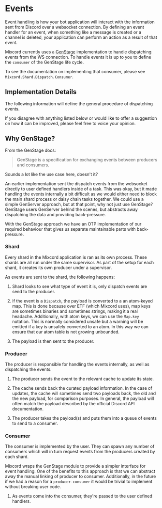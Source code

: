 # Events
Event handling is how your bot application will interact with the information
sent from Discord over a websocket connection. By defining an event handler for
an event, when something like a message is created or a channel is deleted, your
application can perform an action as a result of that event.

Mixcord currently uses a [GenStage](https://github.com/elixir-lang/gen_stage)
implementation to handle dispatching events from the WS connection. To handle
events it is up to you to define the `consumer` of the GenStage life cycle.

To see the documentation on implementing that consumer, please see
`Mixcord.Shard.Dispatch.Consumer`.

## Implementation Details
The following information will define the general procedure of dispatching events.

If you disagree with anything listed below or would like to offer a suggestion on
how it can be improved, please feel free to voice your opinion.

## Why GenStage?
From the GenStage docs:
> GenStage is a specification for exchanging events between producers and consumers.

Sounds a lot like the use case here, doesn't it?

An earlier implementation sent the dispatch events from the websocket directly to
user defined handlers inside of a task. This was okay, but it made handling the
events internally a bit difficult as we would either need to block the main shard
process or daisy chain tasks together. We could use a simple GenServer approach,
but at that point, why not just use GenStage? GenStage users GenServer behind the
scenes, but abstracts away dispatching the data and providing back-pressure.

With the GenStage approach we have an OTP implementation of our required behaviour
that gives us separate maintainable parts with back-pressure.

### Shard
Every shard in the Mixcord application is ran as its own process. These shards
are all run under the same supervisor. As part of the setup for each shard, it
creates its own producer under a supervisor.

As events are sent to the shard, the following happens:
 1. Shard looks to see what type of event it is, only dispatch events are send to
 the producer.

 2. If the event is a `Dispatch`, the payload is converted to a an atom-keyed map.
 This is done because over ETF (which Mixcord uses), map keys are sometimes
 binaries and sometimes strings, making it a real headache. Additionally, with
 atom keys, we can use the `Map.key` notation. This is normally considered unsafe
 but a warning will be emitted if a key is unsafely converted to an atom. In this
 way we can ensure that our atom table is not growing unbounded.

 3. The payload is then sent to the producer.

### Producer
The producer is responsible for handling the events internally, as well as
dispatching the events.

 1. The producer sends the event to the relevant cache to update its state.

 2. The cache sends back the curated payload information. In the case of updates,
 the cache will sometimes send two payloads back, the old and the new payload,
 for comparison purposes. In general, the payload will often match the payload
 described by the official Discord API documentation.

 3. The producer takes the payload(s) and puts them into a queue of events to send
 to a consumer.

### Consumer
The consumer is implemented by the user. They can spawn any number of consumers
which will in turn request events from the producers created by each shard.

Mixcord wraps the GenStage module to provide a simpler interface for event handling.
One of the benefits to this approach is that we can abstract away the manual linking
of producer to consumer. Additionally, in the future if we had a reason for a
`producer-consumer` it would be trivial to implement without breaking user code.

 1. As events come into the consumer, they're passed to the user defined handlers.
